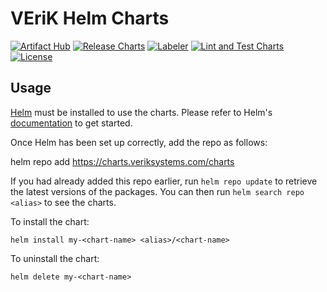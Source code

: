 # VEriK Helm Charts
[![Artifact Hub](https://img.shields.io/endpoint?url=https://artifacthub.io/badge/repository/verik-charts)](https://artifacthub.io/packages/search?repo=verik-charts)
[![Release Charts](https://github.com/veriks/charts/actions/workflows/release.yml/badge.svg)](https://github.com/veriks/charts/actions/workflows/release.yml)
[![Labeler](https://github.com/veriks/charts/actions/workflows/labeler.yml/badge.svg)](https://github.com/veriks/charts/actions/workflows/labeler.yml)
[![Lint and Test Charts](https://github.com/veriks/charts/actions/workflows/lint-test.yml/badge.svg)](https://github.com/veriks/charts/actions/workflows/lint-test.yml)
[![License](http://img.shields.io/:license-apache-blue.svg)](http://www.apache.org/licenses/LICENSE-2.0.html)

## Usage

[Helm](https://helm.sh) must be installed to use the charts.  Please refer to
Helm's [documentation](https://helm.sh/docs) to get started.

Once Helm has been set up correctly, add the repo as follows:

  helm repo add <alias> https://charts.veriksystems.com/charts

If you had already added this repo earlier, run `helm repo update` to retrieve
the latest versions of the packages.  You can then run `helm search repo
<alias>` to see the charts.

To install the <chart-name> chart:

    helm install my-<chart-name> <alias>/<chart-name>

To uninstall the chart:

    helm delete my-<chart-name>
